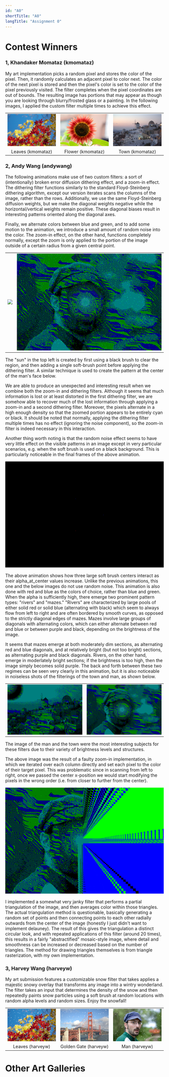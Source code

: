 ```yaml
---
id: "A0"
shortTitle: "A0"
longTitle: "Assignment 0"
---
```

# Contest Winners

### 1, Khandaker Momataz (kmomataz)

My art implementation picks a random pixel and stores the color of the pixel. Then, it randomly calculates an adjacent pixel to color next. The color of the next pixel is stored and then the pixel's color is set to the color of the pixel previously visited. The filter completes when the pixel coordinates are out of bounds. The resulting image has portions that may appear as though you are looking through blurry/frosted glass or a painting. In the following images, I applied the custom filter multiple times to achieve this effect.

|   |   |   |
|:-:|:-:|:-:|
| ![](./art/a0/kmomataz0.png) | ![](./art/a0/kmomataz1.png) | ![](./art/a0/kmomataz2.png) |
| Leaves (kmomataz) | Flower (kmomataz)| Town (kmomataz) |


### 2, Andy Wang (andywang)
The following animations make use of two custom filters: a sort of (intentionally) broken error diffusion dithering effect, and a zoom-in effect. The dithering filter functions similarly to the standard Floyd-Steinberg dithering algorithm, except our version iterates scans the columns of the image, rather than the rows. Additionally, we use the same Floyd-Steinberg diffusion weights, but we make the diagonal weights negative while the horizontal/vertical weights remain positive. These diagonal biases result in interesting patterns oriented along the diagonal axes.

Finally, we alternate colors between blue and green, and to add some motion to the animation, we introduce a small amount of random noise into the color. The zoom-in effect, on the other hand, functions completely normally, except the zoom is only applied to the portion of the image outside of a certain radius from a given central point.

|   |   |
|:-:|:-:|
| ![](./art/a0/andywang0.gif) | ![](./art/a0/andywang1.gif) |


The "sun" in the top left is created by first using a black brush to clear the region, and then adding a single soft-brush point before applying the dithering filter. A similar technique is used to create the pattern at the center of the man's face below.

We are able to produce an unexpected and interesting result when we combine both the zoom-in and dithering filters. Although it seems that much information is lost or at least distorted in the first dithering filter, we are somehow able to recover much of the lost information through applying a zoom-in and a second dithering filter. Moreover, the pixels alternate in a high enough density so that the zoomed portion appears to be entirely cyan or black. It should be noted that normally, applying the dithering filter multiple times has no effect (ignoring the noise component), so the zoom-in filter is indeed necessary in this interaction.


Another thing worth noting is that the random noise effect seems to have very little effect on the visible patterns in an image except in very particular scenarios, e.g. when the soft brush is used on a black background. This is particularly noticeable in the final frames of the above animation.

![](./art/a0/andywang2.gif)

The above animation shows how three large soft brush centers interact as their alpha_at_center values increase. Unlike the previous animations, this one and the below images do not use random noise. This animation is also done with red and blue as the colors of choice, rather than blue and green. When the alpha is sufficiently high, there emerge two prominent pattern types: "rivers" and "mazes." "Rivers" are characterized by large pools of either solid red or solid blue (alternating with black) which seem to always flow from left to right and are often bordered by smooth curves, as opposed to the strictly diagonal edges of mazes. Mazes involve large groups of diagonals with alternating colors, which can either alternate between red and blue or between purple and black, depending on the brightness of the image.

It seems that mazes emerge at both moderately dim sections, as alternating red and blue diagonals, and at relatively bright (but not too bright) sections, as alternating purple and black diagonals. Rivers, on the other hand, emerge in moderlately bright sections; if the brightness is too high, then the image simply becomes solid purple. The back and forth between these two regimes can be seen very clearly in this animation, but it is also noticeable in noiseless shots of the filterings of the town and man, as shown below.

|   |   |
|:-:|:-:|
| ![](./art/a0/andywang3.png) | ![](./art/a0/andywang4.png) |

The image of the man and the town were the most interesting subjects for these filters due to their variety of brightness levels and structures.

The above image was the result of a faulty zoom-in implementation, in which we iterated over each column directly and set each pixel to the color of their target pixel. This was problematic since in scanning from left to right, once we passed the center x-position we would start modifying the pixels in the wrong order (i.e. from closer to further from the center).

![](./art/a0/andywang5.png)

I implemented a somewhat very janky filter that performs a partial triangulation of the image, and then averages color within those triangles. The actual triangulation method is questionable, basically generating a random set of points and then connecting points to each other radially outwards from the center of the image (honestly I just didn't want to implement delauney). The result of this gives the triangulation a distinct circular look, and with repeated applications of this filter (around 20 times), this results in a fairly "abstractified" mosaic-style image, where detail and smoothness can be increased or decreased based on the number of triangles. The method for drawing triangles themselves is from triangle rasterization, with my own implementation.


### 3, Harvey Wang (harveyw)

My art submission features a customizable snow filter that takes applies a majestic snowy overlay that transforms any image into a wintry wonderland. The filter takes an input that determines the density of the snow and then repeatedly paints snow particles using a soft brush at random locations with random alpha levels and random sizes. Enjoy the snowfall!



|   |   |   |
|:-:|:-:|:-:|
| ![](./art/a0/harveyw0.png) | ![](./art/a0/harveyw1.png) | ![](./art/a0/harveyw2.png) |
| Leaves (harveyw) | Golden Gate (harveyw)| Man (harveyw) |

# Other Art Galleries

<div><galleries></galleries></div>

